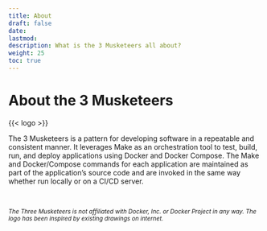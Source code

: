 ```yaml
---
title: About
draft: false
date:
lastmod:
description: What is the 3 Musketeers all about?
weight: 25
toc: true
---
```


# About the 3 Musketeers

{{< logo >}}

The 3 Musketeers is a pattern for developing software in a repeatable and consistent manner. It leverages Make as an orchestration tool to test, build, run, and deploy applications using Docker and Docker Compose. The Make and Docker/Compose commands for each application are maintained as part of the application’s source code and are invoked in the same way whether run locally or on a CI/CD server.

<br/>

<sub>_The Three Musketeers is not affiliated with Docker, Inc. or Docker Project in any way. The logo has been inspired by existing drawings on internet._</sub>
